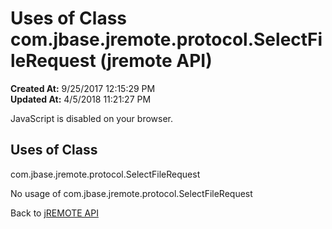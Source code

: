 # Uses of Class com.jbase.jremote.protocol.SelectFileRequest (jremote API)

**Created At:** 9/25/2017 12:15:29 PM  
**Updated At:** 4/5/2018 11:21:27 PM  

<!--<br>    try {<br>        if (location.href.indexOf('is-external=true') == -1) {<br>            parent.document.title="Uses of Class com.jbase.jremote.protocol.SelectFileRequest (jremote   API)";<br>        }<br>    }<br>    catch(err) {<br>    }<br>//-->
JavaScript is disabled on your browser.



<!--<br>  allClassesLink = document.getElementById("allclasses\_navbar\_top");<br>  if(window==top) {<br>    allClassesLink.style.display = "block";<br>  }<br>  else {<br>    allClassesLink.style.display = "none";<br>  }<br>  //-->

## Uses of Class
com.jbase.jremote.protocol.SelectFileRequest

No usage of com.jbase.jremote.protocol.SelectFileRequest

Back to [jREMOTE API](com_jbase_jremote_package-summary)
